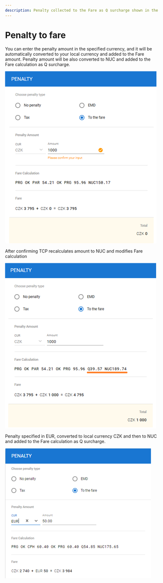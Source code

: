 ```yaml
---
description: Penalty collected to the Fare as Q surcharge shown in the Fare calculation.
---
```


# Penalty to fare

You can enter the penalty amount in the specified currency, and it will be automatically converted to your local currency and added to the Fare amount. Penalty amount will be also converted to NUC and added to the Fare calculation as Q surcharge.

![](../../../.gitbook/assets/image%20%2878%29.png)

After confirming TCP recalculates amount to NUC and modifies Fare calculation

![](../../../.gitbook/assets/image%20%2850%29.png)

Penalty specified in EUR, converted to local currency CZK and then to NUC and added to the Fare calculation as Q surcharge.

![](../../../.gitbook/assets/image%20%2885%29.png)

